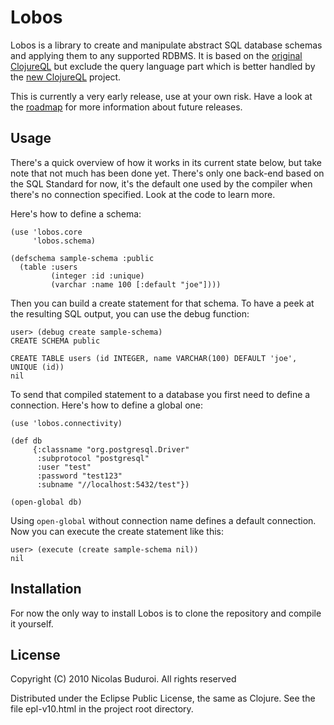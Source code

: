 # Lobos

Lobos is a library to create and manipulate abstract SQL database
schemas and applying them to any supported RDBMS. It is based on the
[original ClojureQL] but exclude the query language part which is better
handled by the [new ClojureQL] project.

This is currently a very early release, use at your own risk. Have a
look at the [roadmap] for more information about future releases.

## Usage

There's a quick overview of how it works in its current state below, but
take note that not much has been done yet. There's only one back-end
based on the SQL Standard for now, it's the default one used by the
compiler when there's no connection specified. Look at the code to learn
more.

Here's how to define a schema:

    (use 'lobos.core
         'lobos.schema)

    (defschema sample-schema :public
      (table :users
             (integer :id :unique)
             (varchar :name 100 [:default "joe"])))

Then you can build a create statement for that schema. To have a peek at
the resulting SQL output, you can use the debug function:
    
    user> (debug create sample-schema)
    CREATE SCHEMA public 
    
    CREATE TABLE users (id INTEGER, name VARCHAR(100) DEFAULT 'joe', UNIQUE (id))
    nil

To send that compiled statement to a database you first need to define a
connection. Here's how to define a global one:

    (use 'lobos.connectivity)
    
    (def db
         {:classname "org.postgresql.Driver"
          :subprotocol "postgresql"
          :user "test"
          :password "test123"
          :subname "//localhost:5432/test"})
    
    (open-global db)

Using `open-global` without connection name defines a default
connection. Now you can execute the create statement like this:

    user> (execute (create sample-schema nil))
    nil

## Installation

For now the only way to install Lobos is to clone the repository and
compile it yourself.

## License

Copyright (C) 2010 Nicolas Buduroi. All rights reserved

Distributed under the Eclipse Public License, the same as Clojure. See
the file epl-v10.html in the project root directory.

[original ClojureQL]: http://gitorious.org/clojureql
[new ClojureQL]: https://github.com/LauJensen/clojureql
[roadmap]: https://github.com/budu/lobos/blob/master/roadmap.md
